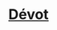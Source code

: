 ﻿---
!LinkItem
Link: background_devot_hd.md
NameLink: <!--NameLink-->[Dévot](hd_background_devot.md)<!--/NameLink-->
Id: backgrounds_hd.md#dévot
ParentLink: backgrounds_hd.md#historique
Name: Dévot
ParentName: Historique
Attributes:
  NameLink: '[Dévot](hd_background_devot.md)'
  Markdown: >+
    # <!--NameLink-->[Dévot](hd_background_devot.md)<!--/NameLink-->

AttributesDictionary: >+
  NameLink: '[Dévot](hd_background_devot.md)'

  Markdown: >+

    # <!--NameLink-->[Dévot](hd_background_devot.md)<!--/NameLink-->



---




# [Dévot](hd_background_devot.md)



